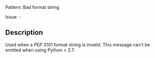 Pattern: Bad format string

Issue: -

## Description

Used when a PEP 3101 format string is invalid. This message can't be emitted when using Python < 2.7.